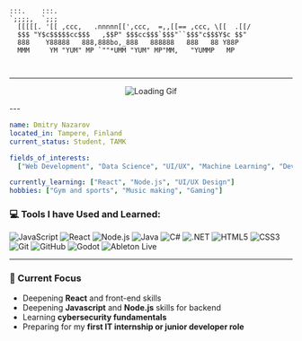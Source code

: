 ```
:::.    :::.                                                
`;;;;,  `;;;                                                
  [[[[[. '[[ ,ccc,   .nnnnn[[',ccc,  =,,[[== ,ccc, \[[  .[[/
  $$$ "Y$c$$$$$cc$$$   ,$$P" $$$cc$$$`$$$"``$$$"c$$$Y$c $$" 
  888    Y88888   888,888bo,_888   888888   888   88 Y88P   
  MMM     YM "YUM" MP `""*UMM "YUM" MP"MM,   "YUMMP   MP  
                                                            
                                                            
```                                                          
---
<p align="center">
  <img src="https://media1.giphy.com/media/v1.Y2lkPTc5MGI3NjExdWR3eGQ5MjI1andlaWVmODBxMzZjNHU3cThkcDY0dDZ0ZTZuNjdwdiZlcD12MV9pbnRlcm5hbF9naWZfYnlfaWQmY3Q9Zw/cnzP4cmBsiOrccg20V/giphy.gif" alt="Loading Gif" align="center" />
</p>
---

```yaml
name: Dmitry Nazarov
located_in: Tampere, Finland
current_status: Student, TAMK

fields_of_interests:
  ["Web Development", "Data Science", "UI/UX", "Machine Learning", "DevOps"]

currently_learning: ["React", "Node.js", "UI/UX Design"]
hobbies: ["Gym and sports", "Music making", "Gaming"]
```

### 💻 Tools I have Used and Learned:

![JavaScript](https://img.shields.io/badge/-JavaScript-F7DF1E?style=flat-square&logo=javascript&logoColor=black)
![React](https://img.shields.io/badge/-React-61DAFB?style=flat-square&logo=react&logoColor=black)
![Node.js](https://img.shields.io/badge/node.js-339933?style=flat-square&logo=Node.js&logoColor=white)
![Java](https://img.shields.io/badge/-Java-007396?style=flat-square&logo=java&logoColor=white)
![C#](https://img.shields.io/badge/-C%23-239120?style=flat-square&logo=c-sharp&logoColor=white)
![.NET](https://img.shields.io/badge/-.NET-512BD4?style=flat-square&logo=.net&logoColor=white)
![HTML5](https://img.shields.io/badge/-HTML5-E34F26?style=flat-square&logo=html5&logoColor=white)
![CSS3](https://img.shields.io/badge/-CSS3-1572B6?style=flat-square&logo=css3&logoColor=white)
![Git](https://img.shields.io/badge/-Git-F05032?style=flat-square&logo=git&logoColor=white)
![GitHub](https://img.shields.io/badge/-GitHub-181717?style=flat-square&logo=github&logoColor=white)
![Godot](https://img.shields.io/badge/-Godot-478cbf?style=flat-square&logo=godot-engine&logoColor=white)
![Ableton Live](https://img.shields.io/badge/-Ableton%20Live-000000?style=flat-square&logo=ableton&logoColor=white)

---

### 🎯 Current Focus

- Deepening **React** and front-end skills
- Deepening **Javascript** and **Node.js** skills for backend
- Learning **cybersecurity fundamentals**
- Preparing for my **first IT internship or junior developer role**

